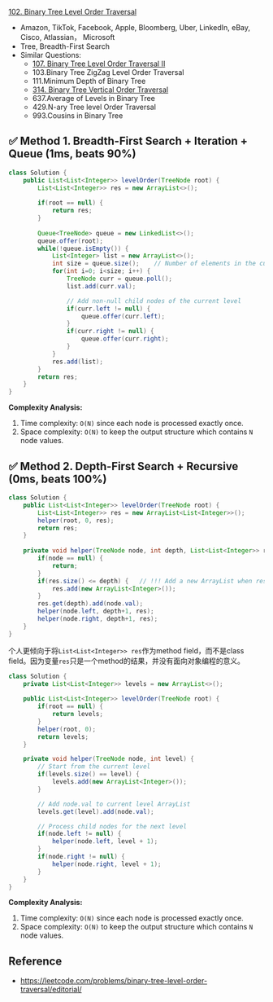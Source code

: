 [102. Binary Tree Level Order Traversal](https://leetcode.com/problems/binary-tree-level-order-traversal/)

* Amazon, TikTok, Facebook, Apple, Bloomberg, Uber, LinkedIn, eBay, Cisco, Atlassian， Microsoft
* Tree, Breadth-First Search
* Similar Questions:
    * [107. Binary Tree Level Order Traversal II](https://leetcode.com/problems/binary-tree-level-order-traversal-ii/)
    * 103.Binary Tree ZigZag Level Order Traversal
    * 111.Minimum Depth of Binary Tree
    * [314. Binary Tree Vertical Order Traversal](https://leetcode.com/problems/binary-tree-vertical-order-traversal/)
    * 637.Average of Levels in Binary Tree
    * 429.N-ary Tree level Order Traversal
    * 993.Cousins in Binary Tree


## ✅ Method 1. Breadth-First Search + Iteration + Queue (1ms, beats 90%)
```java
class Solution {
    public List<List<Integer>> levelOrder(TreeNode root) {
        List<List<Integer>> res = new ArrayList<>();
        
        if(root == null) {
            return res;
        }
        
        Queue<TreeNode> queue = new LinkedList<>();
        queue.offer(root);
        while(!queue.isEmpty()) {
            List<Integer> list = new ArrayList<>();
            int size = queue.size();    // Number of elements in the current level
            for(int i=0; i<size; i++) {
                TreeNode curr = queue.poll();
                list.add(curr.val);

                // Add non-null child nodes of the current level
                if(curr.left != null) {
                    queue.offer(curr.left);
                }
                if(curr.right != null) {
                    queue.offer(curr.right);
                }
            }
            res.add(list);
        }
        return res;
    }
}
```
**Complexity Analysis:**
1. Time complexity: `O(N)` since each node is processed exactly once.
2. Space complexity: `O(N)` to keep the output structure which contains `N` node values.


## ✅ Method 2. Depth-First Search + Recursive (0ms, beats 100%)
```java
class Solution {
    public List<List<Integer>> levelOrder(TreeNode root) {
        List<List<Integer>> res = new ArrayList<List<Integer>>();
        helper(root, 0, res);
        return res;
    }
    
    private void helper(TreeNode node, int depth, List<List<Integer>> res) {
        if(node == null) {
            return;
        }
        if(res.size() <= depth) {   // !!! Add a new ArrayList when res.size() == depth
            res.add(new ArrayList<Integer>());
        }
        res.get(depth).add(node.val);
        helper(node.left, depth+1, res);
        helper(node.right, depth+1, res);
    }
}
```
个人更倾向于将`List<List<Integer>> res`作为method field，而不是class field。因为变量`res`只是一个method的结果，并没有面向对象编程的意义。


```Java
class Solution {
    private List<List<Integer>> levels = new ArrayList<>();
    
    public List<List<Integer>> levelOrder(TreeNode root) {
        if(root == null) {
            return levels;
        }
        helper(root, 0);
        return levels;
    }

    private void helper(TreeNode node, int level) {
        // Start from the current level
        if(levels.size() == level) {
            levels.add(new ArrayList<Integer>());
        }

        // Add node.val to current level ArrayList
        levels.get(level).add(node.val);

        // Process child nodes for the next level
        if(node.left != null) {
            helper(node.left, level + 1);
        } 
        if(node.right != null) {
            helper(node.right, level + 1);
        }
    }
}
```
**Complexity Analysis:**
1. Time complexity: `O(N)` since each node is processed exactly once.
2. Space complexity: `O(N)` to keep the output structure which contains `N` node values.


## Reference
* https://leetcode.com/problems/binary-tree-level-order-traversal/editorial/